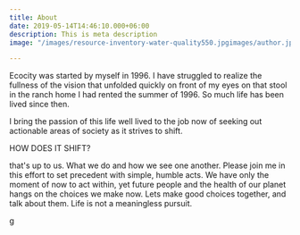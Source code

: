 ```yaml
---
title: About
date: 2019-05-14T14:46:10.000+06:00
description: This is meta description
image: "/images/resource-inventory-water-quality550.jpgimages/author.jpg"

---
```

Ecocity was started by myself in 1996.  I have struggled to realize the fullness of the vision that unfolded quickly on front of my eyes on that stool in the ranch home I had rented the summer of 1996.  So much life has been lived since then.

I bring the passion of this life well lived to the job now of seeking out actionable areas of society as it strives to shift.  

HOW DOES IT SHIFT?

that's up to us.  What we do and how we see one another. Please join me in this effort to set precedent with simple, humble acts.  We have only the moment of now to act within, yet future people and the health of our planet hangs on the choices we make now.   Lets make good choices together, and talk about them.  Life is not a meaningless pursuit.  

g
